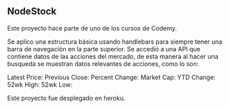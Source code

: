 ## NodeStock

Este proyecto hace parte de uno de los cursos de Codemy. 

Se aplico una estructura básica usando handlebars para siempre tener una barra de navegación en la parte superior. Se accedió a una API que contiene datos de las acciones del mercado, de esta manera al hacer una busqueda se muestran datos relevantes de acciones, como lo son:

Latest Price:
Previous Close:
Percent Change:
Market Cap:
YTD Change:
52wk High:
52wk Low:

Este proyecto fue desplegado en heroku.

